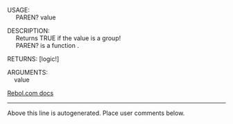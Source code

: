 USAGE:  
&nbsp;&nbsp;&nbsp;&nbsp;&nbsp;PAREN?&nbsp;value&nbsp;  
  
DESCRIPTION:  
&nbsp;&nbsp;&nbsp;&nbsp;&nbsp;Returns&nbsp;TRUE&nbsp;if&nbsp;the&nbsp;value&nbsp;is&nbsp;a&nbsp;group!  
&nbsp;&nbsp;&nbsp;&nbsp;&nbsp;PAREN?&nbsp;is&nbsp;a&nbsp;function&nbsp;.  
  
RETURNS:&nbsp;[logic!]  
  
ARGUMENTS:  
&nbsp;&nbsp;&nbsp;&nbsp;value  

[Rebol.com docs](http://www.rebol.com/r3/docs/functions/paren-q.html)
___
Above this line is autogenerated. Place user comments below.